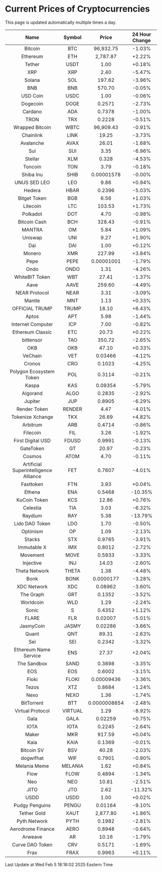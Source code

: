 # Current Prices of Cryptocurrencies
This page is updated automatically multiple times a day.

| Name | Symbol | Price | 24 Hour Change |
| :---: |:---:| :---: | :---: |
| Bitcoin | BTC | 96,932.75 | -1.03% |
| Ethereum | ETH | 2,787.87 | +2.22% |
| Tether | USDT | 1.00 | +0.18% |
| XRP | XRP | 2.40 | -5.47% |
| Solana | SOL | 197.62 | -3.96% |
| BNB | BNB | 570.70 | -0.05% |
| USD Coin | USDC | 1.00 | -0.06% |
| Dogecoin | DOGE | 0.2571 | -2.73% |
| Cardano | ADA | 0.7378 | -1.00% |
| TRON | TRX | 0.2228 | -0.51% |
| Wrapped Bitcoin | WBTC | 96,909.43 | -0.91% |
| Chainlink | LINK | 19.25 | -3.73% |
| Avalanche | AVAX | 26.01 | -1.68% |
| Sui | SUI | 3.35 | -6.96% |
| Stellar | XLM | 0.328 | -4.53% |
| Toncoin | TON | 3.79 | -0.18% |
| Shiba Inu | SHIB | 0.00001578 | -0.00% |
| UNUS SED LEO | LEO | 9.86 | +0.94% |
| Hedera | HBAR | 0.2396 | -5.03% |
| Bitget Token | BGB | 6.56 | +1.03% |
| Litecoin | LTC | 103.53 | +1.73% |
| Polkadot | DOT | 4.70 | -0.98% |
| Bitcoin Cash | BCH | 328.43 | -0.91% |
| MANTRA | OM | 5.84 | +1.09% |
| Uniswap | UNI | 9.27 | +1.90% |
| Dai | DAI | 1.00 | +0.12% |
| Monero | XMR | 227.99 | +3.84% |
| Pepe | PEPE | 0.00001001 | -1.79% |
| Ondo | ONDO | 1.31 | -4.26% |
| WhiteBIT Token | WBT | 27.41 | -1.37% |
| Aave | AAVE | 259.60 | -4.49% |
| NEAR Protocol | NEAR | 3.31 | -3.09% |
| Mantle | MNT | 1.13 | +0.33% |
| OFFICIAL TRUMP | TRUMP | 18.10 | +6.43% |
| Aptos | APT | 5.98 | -1.44% |
| Internet Computer | ICP | 7.00 | -0.82% |
| Ethereum Classic | ETC | 20.73 | +0.22% |
| bittensor | TAO | 350.72 | -2.65% |
| OKB | OKB | 47.10 | +0.33% |
| VeChain | VET | 0.03466 | -4.12% |
| Cronos | CRO | 0.1023 | -4.25% |
| Polygon Ecosystem Token | POL | 0.3114 | -0.21% |
| Kaspa | KAS | 0.09354 | -5.79% |
| Algorand | ALGO | 0.2835 | -2.92% |
| Jupiter | JUP | 0.8905 | -6.29% |
| Render Token | RENDER | 4.47 | -4.01% |
| Tokenize Xchange | TKX | 26.69 | +4.82% |
| Arbitrum | ARB | 0.4714 | -0.86% |
| Filecoin | FIL | 3.26 | -1.92% |
| First Digital USD | FDUSD | 0.9991 | -0.13% |
| GateToken | GT | 20.97 | -0.23% |
| Cosmos | ATOM | 4.70 | -0.11% |
| Artificial Superintelligence Alliance | FET | 0.7607 | -4.01% |
| Fasttoken | FTN | 3.93 | +0.04% |
| Ethena | ENA | 0.5468 | -10.35% |
| KuCoin Token | KCS | 12.86 | +0.76% |
| Celestia | TIA | 3.03 | -6.32% |
| Raydium | RAY | 5.38 | -13.79% |
| Lido DAO Token | LDO | 1.70 | -0.50% |
| Optimism | OP | 1.09 | -2.13% |
| Stacks | STX | 0.9765 | -3.91% |
| Immutable X | IMX | 0.8012 | -2.72% |
| Movement | MOVE | 0.5933 | -3.33% |
| Injective | INJ | 14.03 | -2.60% |
| Theta Network | THETA | 1.38 | -4.48% |
| Bonk | BONK | 0.0000177 | -3.28% |
| XDC Network | XDC | 0.08962 | -3.60% |
| The Graph | GRT | 0.1352 | -3.52% |
| Worldcoin | WLD | 1.29 | -2.24% |
| Sonic | S | 0.4352 | +1.12% |
| FLARE | FLR | 0.02007 | -5.01% |
| JasmyCoin | JASMY | 0.02286 | -3.66% |
| Quant | QNT | 89.31 | -2.63% |
| Sei | SEI | 0.2342 | -3.32% |
| Ethereum Name Service | ENS | 27.37 | +2.04% |
| The Sandbox | SAND | 0.3898 | -3.35% |
| EOS | EOS | 0.6002 | -3.15% |
| Floki | FLOKI | 0.00009436 | -3.36% |
| Tezos | XTZ | 0.8684 | -1.24% |
| Nexo | NEXO | 1.36 | -1.74% |
| BitTorrent | BTT | 0.0000008654 | -2.48% |
| Virtual Protocol | VIRTUAL | 1.29 | -8.92% |
| Gala | GALA | 0.02259 | +0.75% |
| IOTA | IOTA | 0.2245 | -2.64% |
| Maker | MKR | 917.59 | +0.04% |
| Kaia | KAIA | 0.1369 | -0.01% |
| Bitcoin SV | BSV | 40.28 | -2.03% |
| dogwifhat | WIF | 0.7901 | -0.90% |
| Melania Meme | MELANIA | 1.62 | +0.84% |
| Flow | FLOW | 0.4894 | -1.34% |
| Neo | NEO | 10.81 | -2.51% |
| JITO | JTO | 2.62 | -11.32% |
| USDD | USDD | 1.00 | +0.02% |
| Pudgy Penguins | PENGU | 0.01164 | -9.10% |
| Tether Gold | XAUT | 2,877.80 | +1.86% |
| Pyth Network | PYTH | 0.1982 | -2.81% |
| Aerodrome Finance | AERO | 0.8948 | -0.64% |
| Arweave | AR | 10.16 | -1.79% |
| Curve DAO Token | CRV | 0.5171 | -1.69% |
| Frax | FRAX | 0.9963 | +0.11% |

Last Update at Wed Feb  5 18:16:02 2025 Eastern Time